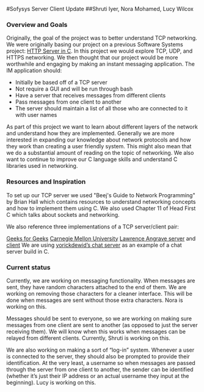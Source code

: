 #Sofysys Server Client Update
##Shruti Iyer, Nora Mohamed, Lucy Wilcox
### Overview and Goals
Originally, the goal of the project was to better understand TCP networking. We were originally basing our project on a previous Software Systems project: [HTTP Server in C](https://matthewruehle.github.io/SoftSysQuestingQuail/). In this project we would explore TCP, UDP, and HTTPS networking. We then thought that our project would be more worthwhile and engaging by making an instant messaging application. The IM application should:
 
- Initially be based off of a TCP server
- Not require a GUI and will be run through bash
- Have a server that receives messages from different clients
- Pass messages from one client to another
- The server should maintain a list of all those who are connected to it with user names
 
As part of this project we want to learn about different layers of the network and understand how they are implemented. Generally we are more interested in expanding our knowledge about network protocols and how they work than creating a user friendly system. This might also mean that we do a substantial amount of reading on the topic of networking. We also want to continue to improve our C language skills and understand C libraries used in networking. 
 
### Resources and Inspiration
To set up our TCP server we used "Beej's Guide to Network Programming" by Brian Hall  which contains resources to understand networking concepts and how to implement them using C. We also used Chapter 11 of Head First C which talks about sockets and networking.
 
We also reference three implementations of a TCP server/client pair:
 
[Geeks for Geeks](https://www.geeksforgeeks.org/socket-programming-cc/)
[Carnegie Mellon University](https://www.cs.cmu.edu/afs/cs/academic/class/15213-f99/www/class26/tcpserver.c)
[Lawrence Angrave server](https://github.com/angrave/SystemProgramming/wiki/Networking,-Part-4:-Building-a-simple-TCP-Server) and [client](https://github.com/angrave/SystemProgramming/wiki/Networking,-Part-3:-Building-a-simple-TCP-Client)
We are using [yorickdewid’s chat server](https://github.com/yorickdewid/Chat-Server) as an example of a chat server build in C.
 
### Current status
Currently, we are working on messaging functionality. When messages are sent, they have random characters attached to the end of them. We are working on removing those characters for a cleaner interface. This will be done when messages are sent without those extra characters. Nora is working on this.
 
Messages should be sent to everyone, so we are working on making sure messages from one client are sent to another (as opposed to just the server receiving them). We will know when this works when messages can be relayed from different clients. Currently, Shruti is working on this.
 
We are also working on making a sort of “log-in” system. Whenever a user is connected to the server, they should also be prompted to provide their identification. At the very least, a username so when messages are passed through the server from one client to another, the sender can be identified (whether it’s just their IP address or an actual username they input at the beginning). Lucy is working on this.

